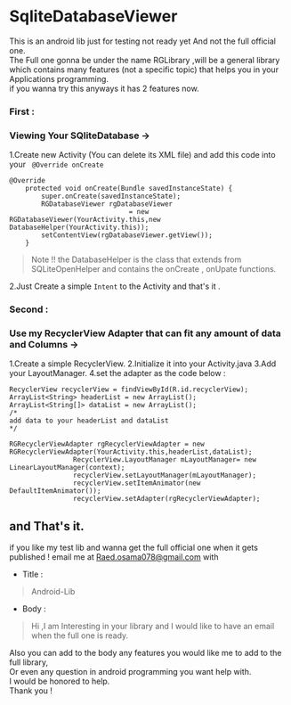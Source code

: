 # SqliteDatabaseViewer
This is an android lib just for testing not ready yet And not the full official one.  
The Full one gonna be under the name RGLibrary ,will be a general library which contains many features (not a specific topic) that helps you in your Applications programming.  
if you wanna try this anyways it has 2 features now.

### First : 
### Viewing Your SQliteDatabase ->

1.Create new Activity (You can delete its XML file) and add this code into your ``` @Override onCreate```
```
@Override
    protected void onCreate(Bundle savedInstanceState) {
        super.onCreate(savedInstanceState);
        RGDatabaseViewer rgDatabaseViewer 
                              = new RGDatabaseViewer(YourActivity.this,new DatabaseHelper(YourActivity.this));
        setContentView(rgDatabaseViewer.getView());
    }
```
> Note !! the DatabaseHelper is the class that extends from SQLiteOpenHelper and contains the onCreate , onUpate functions.

2.Just Create a simple ```Intent``` to the Activity and that's it .


### Second :
### Use my RecyclerView Adapter that can fit any amount of data and Columns -> 

1.Create a simple RecyclerView.
2.Initialize it into your Activity.java
3.Add your LayoutManager.
4.set the adapter as the code below : 

```
RecyclerView recyclerView = findViewById(R.id.recyclerView);
ArrayList<String> headerList = new ArrayList();
ArrayList<String[]> dataList = new ArrayList();
/*
add data to your headerList and dataList
*/

RGRecyclerViewAdapter rgRecyclerViewAdapter = new RGRecyclerViewAdapter(YourActivity.this,headerList,dataList);
                RecyclerView.LayoutManager mLayoutManager= new LinearLayoutManager(context);
                recyclerView.setLayoutManager(mLayoutManager);
                recyclerView.setItemAnimator(new DefaultItemAnimator());
                recyclerView.setAdapter(rgRecyclerViewAdapter);
```
and That's it.
-----------------------------------------------------
if you like my test lib and wanna get the full official one when it gets published !
email me at <Raed.osama078@gmail.com>
with  
- Title :
> Android-Lib

- Body :
> Hi ,I am Interesting in your library and I would like to have an email when the full one is ready.

Also you can add to the body any features you would like me to add to the full library,  
Or even any question in android programming you want help with.  
I would be honored to help.  
Thank you !

